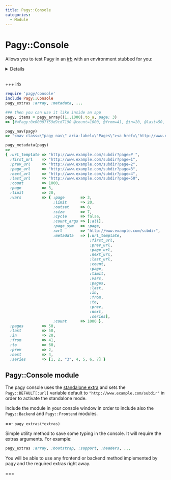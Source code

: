 ```yaml
---
title: Pagy::Console
categories:
  - Module
---
```


# Pagy::Console

Allows you to test Pagy in an [irb](https://github.com/ruby/irb) with an environment stubbed for you:

<details>

Standard pagination requires a: controller, model, view and request object to work i.e. you need an environment. `Pagy::Console`
gives you that environment.

</details>

</br>

+++ irb

```ruby
require 'pagy/console'
include Pagy::Console
pagy_extras :array, :metadata, ...

### then you can use it like inside an app
pagy, items = pagy_array((1..1000).to_a, page: 3)
=> [#<Pagy:0x00007f59d9cd7190 @count=1000, @from=41, @in=20, @last=50, @limit=20, @next=4, @offset=40, @outset=0, @page=3, @prev=2, @to=60, @vars={:count_args=>[:all], :ends=>true, :limit=>20, :outset=>0, :page=>3, :page_sym=>:page, :size=>7, :url=>"http://www.example.com/subdir", :metadata=>[:url_template, :first_url, :prev_url, :page_url, :next_url, :last_url, :count, :page, :limit, :vars, :pages, :last, :in, :from, :to, :prev, :next, :series], :count=>1000}>, [41, 42, 43, 44, 45, 46, 47, 48, 49, 50, 51, 52, 53, 54, 55, 56, 57, 58, 59, 60]]

pagy_nav(pagy)
=> "<nav class=\"pagy nav\" aria-label=\"Pages\"><a href=\"http://www.example.com/subdir?page=2\" aria-label=\"Previous\">&lt;</a><a href=\"http://www.example.com/subdir?page=1\">1</a><a href=\"http://www.example.com/subdir?page=2\">2</a><a role=\"link\" aria-disabled=\"true\" aria-current=\"page\" class=\"current\">3</a><a href=\"http://www.example.com/subdir?page=4\">4</a><a href=\"http://www.example.com/subdir?page=5\">5</a><a role=\"link\" aria-disabled=\"true\" class=\"gap\">&hellip;</a><a href=\"http://www.example.com/subdir?page=50\">50</a><a href=\"http://www.example.com/subdir?page=4\" aria-label=\"Next\">&gt;</a></nav>"

pagy_metadata(pagy)
=>
{ :url_template => "http://www.example.com/subdir?page=P ",
  :first_url    => "http://www.example.com/subdir?page=1",
  :prev_url     => "http://www.example.com/subdir?page=2",
  :page_url     => "http://www.example.com/subdir?page=3",
  :next_url     => "http://www.example.com/subdir?page=4",
  :last_url     => "http://www.example.com/subdir?page=50",
  :count        => 1000,
  :page         => 3,
  :limit        => 20,
  :vars         => { :page       => 3,
                     :limit      => 20,
                     :outset     => 0,
                     :size       => 7,
                     :cycle      => false,
                     :count_args => [:all],
                     :page_sym   => :page,
                     :url        => "http://www.example.com/subdir",
                     :metadata   => [:url_template,
                                     :first_url,
                                     :prev_url,
                                     :page_url,
                                     :next_url,
                                     :last_url,
                                     :count,
                                     :page,
                                     :limit,
                                     :vars,
                                     :pages,
                                     :last,
                                     :in,
                                     :from,
                                     :to,
                                     :prev,
                                     :next,
                                     :series],
                     :count      => 1000 },
  :pages        => 50,
  :last         => 50,
  :in           => 20,
  :from         => 41,
  :to           => 60,
  :prev         => 2,
  :next         => 4,
  :series       => [1, 2, "3", 4, 5, 6, 7] }
```

## Pagy::Console module

The pagy console uses the [standalone extra](/docs/extras/standalone.md) and sets the `Pagy::DEFAULT[:url]` variable default
to `"http://www.example.com/subdir"` in order to activate the standalone mode.

Include the module in your console window in order to include also the `Pagy::Backend` and `Pagy::Frontend` modules.

==- `pagy_extras(*extras)`

Simple utility method to save some typing in the console. It will require the extras arguments. For example:

```ruby
pagy_extras :array, :bootstrap, :support, :headers, ...
```

You will be able to use any frontend or backend method implemented by pagy and the required extras right away.

===

